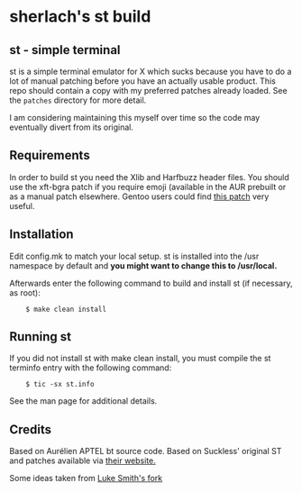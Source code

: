 # sherlach's st build

st - simple terminal
--------------------
st is a simple terminal emulator for X which sucks because you have
to do a lot of manual patching before you have an actually usable 
product. This repo should contain a copy with my preferred patches
already loaded. See the `patches` directory for more detail.

I am considering maintaining this myself over time so the code may
eventually divert from its original.

Requirements
------------
In order to build st you need the Xlib and Harfbuzz header files.
You should use the xft-bgra patch if you require emoji (available
in the AUR prebuilt or as a manual patch elsewhere. Gentoo users
could find [this patch](https://github.com/sherlach/configs/blob/master/gentooing/patches/x11-libs/libXft/2.patch) very useful.


Installation
------------
Edit config.mk to match your local setup.
st is installed into the /usr namespace by default and 
**you might want to change this to /usr/local.**

Afterwards enter the following command to build and install st (if
necessary, as root):

```
    $ make clean install
```

Running st
----------
If you did not install st with make clean install, you must compile
the st terminfo entry with the following command:

```
    $ tic -sx st.info
```
See the man page for additional details.

Credits
-------
Based on Aurélien APTEL <aurelien dot aptel at gmail dot com> bt source code.
Based on Suckless' original ST and patches available via [their website.](https://st.suckless.org)

Some ideas taken from [Luke Smith's fork](https://github.com/LukeSmithxyz/st)

